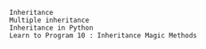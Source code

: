 
    Inheritance
    Multiple inheritance
    Inheritance in Python
    Learn to Program 10 : Inheritance Magic Methods

